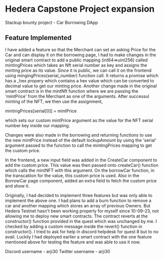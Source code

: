 # Hedera Capstone Project expansion
Stackup bounty project - Car Borrowing DApp

## Feature Implemented

I have added a feature so that the Merchant can set an asking Price for the Car and can display it on the borrowing page, I had to make changes in the original smart contract to add a public mapping (int64=>uint256) called mintingPrices which takes an Nft serial number as key and assigns the minting price as its value. Since it is public, we can call it on the frontend using mingingPrices(serial_number) function call. It returns a promise which has a _hex propery which contains a hex value which can be converted to decimal value to get our minting price.
Another change made in the original smart contract is in the mintNft function where we are passing the 'mintPrice' from the Merchant as one of the arguments. After successul minting of the NFT, we then use the assignment,

mintingPrices[serial[0]] = mintPrice

which sets our custom mintPrice argument as the value for the NFT serial number key inside our mapping.

Changes were also made in the borrowing and returning functions to use the new mintPrice instead of the default lockupAmount by using the 'serial' argument passed to the function to call the mintingPrices mapping to get the custom price.

In the frontend, a new input field was added in the CreateCar component to add the custom price. This value was then passed onto createCar() function which calls the mintNFT with this argument. On the borrowCar function, in the transcatiion for the value, this custom price is used. Also in the BorrowCar page component, added an extra field to fetch the custom price and show it.

Originally, I had decided to implement three features but was only able to implement the above one. I had plans to add a burn function to remove a car and another mapping which stores an array of previous Owners. But Hedera Testnet hasn't been working properly for myself since 10-09-23, not allowing me to deploy new smart contracts. The contract reverts at the constructor() function provided in the quest which was unchanged by me. I checked by adding a custom message inside the revert() function in constructor(). I tried to ask for help in discord helpdesk for quest 8 but to no avail. Luckily I had deployed earlier a smart contract with the one feature mentioned above for testing the feature and was able to use it now.

Discord username - arji30
Twitter username - arji30
